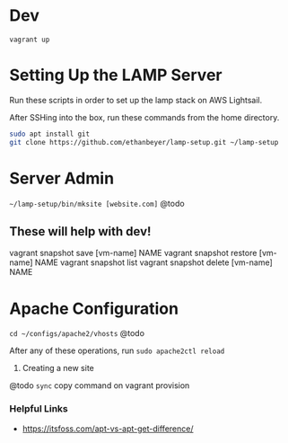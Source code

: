 # Dev

`vagrant up`

# Setting Up the LAMP Server

Run these scripts in order to set up the lamp stack on AWS Lightsail.

After SSHing into the box, run these commands from the home directory.

```sh
sudo apt install git
git clone https://github.com/ethanbeyer/lamp-setup.git ~/lamp-setup

```

# Server Admin
`~/lamp-setup/bin/mksite [website.com]` @todo

## These will help with dev!
vagrant snapshot save [vm-name] NAME
vagrant snapshot restore [vm-name] NAME
vagrant snapshot list
vagrant snapshot delete [vm-name] NAME

# Apache Configuration

`cd ~/configs/apache2/vhosts` @todo

After any of these operations, run `sudo apache2ctl reload`

1. Creating a new site

@todo `sync` copy command on vagrant provision

### Helpful Links

- https://itsfoss.com/apt-vs-apt-get-difference/
